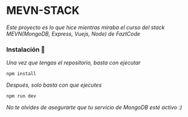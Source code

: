 # MEVN-STACK

_Este proyecto es lo que hice mientras miraba el curso del stack MEVN(MongoDB, Express, Vuejs, Node) de FaztCode_

### Instalación 🔧

_Una vez que tengas el repositorio, basta con ejecutar_

```
npm install
```

_Después, solo basta con que ejecutes_

```
npm run dev
```

_No te olvides de asegurarte que tu servicio de MongoDB esté activo :)_

